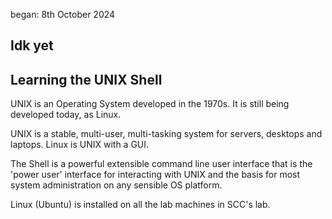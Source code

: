 began: 8th October 2024

## Idk yet

## Learning the UNIX Shell

UNIX is an Operating System developed in the 1970s. It is still being developed today, as Linux.

UNIX is a stable, multi-user, multi-tasking system for servers, desktops and laptops. Linux is UNIX with a GUI.

The Shell is a powerful extensible command line user interface that is the 'power user' interface for interacting with UNIX and the basis for most system administration on any sensible OS platform.

Linux (Ubuntu) is installed on all the lab machines in SCC's lab.